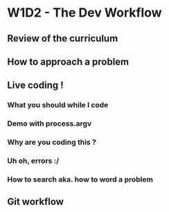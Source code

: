 # W1D2 - The Dev Workflow

## Review of the curriculum

## How to approach a problem

## Live coding !

### What you should while I code

### Demo with process.argv

### Why are you coding this ?

### Uh oh, errors :/

### How to search aka. how to word a problem

## Git workflow